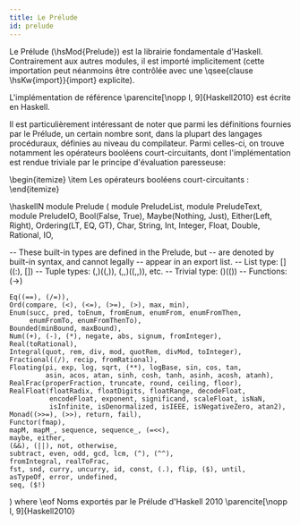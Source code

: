 ```yaml
---
title: Le Prélude
id: prelude
---
```


Le Prélude (\hsMod{Prelude}) est la librairie fondamentale d'Haskell. Contrairement aux autres modules, il est importé implicitement (cette importation peut néanmoins être contrôlée avec une \qsee{clause \hsKw{import}}{import} explicite).

L'implémentation de référence \parencite[\nopp I, 9]{Haskell2010} est écrite en Haskell.

Il est particulièrement intéressant de noter que parmi les définitions fournies par le Prélude, un certain nombre sont, dans la plupart des langages procéduraux, définies au niveau du compilateur. Parmi celles-ci, on trouve notamment les opérateurs booléens court-circuitants, dont l'implémentation est rendue triviale par le principe d'évaluation paresseuse:

\begin{itemize}
\item Les opérateurs booléens court-circuitants :
\end{itemize}

\haskellN
module Prelude (
    module PreludeList, module PreludeText, module PreludeIO,
    Bool(False, True),
    Maybe(Nothing, Just),
    Either(Left, Right),
    Ordering(LT, EQ, GT),
    Char, String, Int, Integer, Float, Double, Rational, IO,

--      These built-in types are defined in the Prelude, but
--      are denoted by built-in syntax, and cannot legally
--      appear in an export list.
--  List type: []((:), [])
--  Tuple types: (,)((,)), (,,)((,,)), etc.
--  Trivial type: ()(())
--  Functions: (->)

    Eq((==), (/=)),
    Ord(compare, (<), (<=), (>=), (>), max, min),
    Enum(succ, pred, toEnum, fromEnum, enumFrom, enumFromThen,
         enumFromTo, enumFromThenTo),
    Bounded(minBound, maxBound),
    Num((+), (-), (*), negate, abs, signum, fromInteger),
    Real(toRational),
    Integral(quot, rem, div, mod, quotRem, divMod, toInteger),
    Fractional((/), recip, fromRational),
    Floating(pi, exp, log, sqrt, (**), logBase, sin, cos, tan,
             asin, acos, atan, sinh, cosh, tanh, asinh, acosh, atanh),
    RealFrac(properFraction, truncate, round, ceiling, floor),
    RealFloat(floatRadix, floatDigits, floatRange, decodeFloat,
              encodeFloat, exponent, significand, scaleFloat, isNaN,
              isInfinite, isDenormalized, isIEEE, isNegativeZero, atan2),
    Monad((>>=), (>>), return, fail),
    Functor(fmap),
    mapM, mapM_, sequence, sequence_, (=<<),
    maybe, either,
    (&&), (||), not, otherwise,
    subtract, even, odd, gcd, lcm, (^), (^^),
    fromIntegral, realToFrac,
    fst, snd, curry, uncurry, id, const, (.), flip, ($), until,
    asTypeOf, error, undefined,
    seq, ($!)
  ) where
\eof
Noms exportés par le Prélude d'Haskell 2010 \parencite[\nopp I, 9]{Haskell2010}
